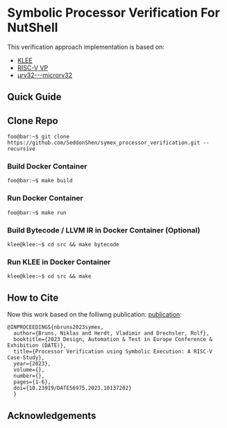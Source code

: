 # Symbolic Processor Verification For NutShell

This verification approach implementation is based on: 

* [KLEE][klee github]
* [RISC-V VP][riscv-vp github]
* [µrv32---microrv32][microrv32 github]

## Quick Guide

## Clone Repo
```console
foo@bar:~$ git clone https://github.com/SeddonShen/symex_processor_verification.git --recursive
```

### Build Docker Container
```console
foo@bar:~$ make build
```

### Run Docker Container
```console
foo@bar:~$ make run
```

### Build Bytecode / LLVM IR in Docker Container (Optional)
```console
klee@klee:~$ cd src && make bytecode
```

### Run KLEE in Docker Container
```console
klee@klee:~$ cd src && make
```

## How to Cite

Now this work based on the folliwng publication: [publication][symex-vp paper]:

```
@INPROCEEDINGS{nbruns2023symex,
  author={Bruns, Niklas and Herdt, Vladimir and Drechsler, Rolf},
  booktitle={2023 Design, Automation & Test in Europe Conference & Exhibition (DATE)}, 
  title={Processor Verification using Symbolic Execution: A RISC-V Case-Study}, 
  year={2023},
  volume={},
  number={},
  pages={1-6},
  doi={10.23919/DATE56975.2023.10137202}
  }
```

## Acknowledgements
[klee github]: https://github.com/klee/klee	
[riscv-vp github]: https://github.com/agra-uni-bremen/riscv-vp
[microrv32 github]: https://github.com/agra-uni-bremen/microrv32
[symex-vp paper]: https://doi.org/10.23919/DATE56975.2023.10137202
[NutShell]: https://github.com/SeddonShen/nutshell-fv/tree/symbolic 